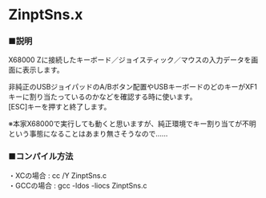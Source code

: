 # ZinptSns.x
### ■説明
X68000 Zに接続したキーボード／ジョイスティック／マウスの入力データを画面に表示します。

非純正のUSBジョイパッドのA/Bボタン配置やUSBキーボードのどのキーがXF1キーに割り当たっているのかなどを確認する時に使います。<br>
[ESC]キーを押すと終了します。

※本家X68000で実行しても動くと思いますが、純正環境でキー割り当てが不明という事態になることはあまり無さそうなので……

### ■コンパイル方法<br>
・XCの場合 : cc /Y ZinptSns.c<br>
・GCCの場合 : gcc -ldos -liocs ZinptSns.c
